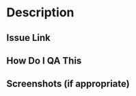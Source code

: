 <!--- The title of this PR should be a Jira ticket and followed by a short description.  Example: `TCK-100 fixes xyz`. -->

# Description
<!--- Describe your changes in detail -->

## Issue Link
<!--- Please link to the Jira issue here or delete this section -->
<!--- Ex[FCBHDBP-01](https://fullstacklabs.atlassian.net/browse/FCBHDBP-01) -->

## How Do I QA This
<!--- Explain how a developer would qa out these changes locally -->

## Screenshots (if appropriate)
<!--- Add screenshots or delete this section -->
